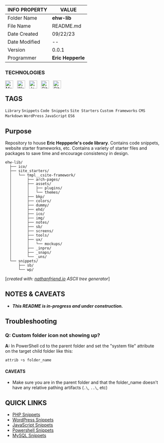 | INFO PROPERTY | VALUE                                  |
| ------------- | -------------------------------------- |
| Folder Name  | **ehw-lib** |
| File Name     | README.md                              |
| Date Created  | 09/22/23                               |
| Date Modified | --                               |
| Version       | 0.0.1                                  |
| Programmer    | **Eric Hepperle**                      |

### TECHNOLOGIES

<img align="left" alt="Markdown" title="Markdown" width="26px" src="https://cdn.jsdelivr.net/gh/devicons/devicon/icons/markdown/markdown-original.svg" style="padding-right:10px;" />

<img align="left" alt="WordPress" title="WordPress" width="26px" src="https://cdn.jsdelivr.net/gh/devicons/devicon/icons/wordpress/wordpress-original.svg" style="padding-right:10px;" />

<img align="left" alt="JavaScript" title="JavaScript" width="26px" src="https://cdn.jsdelivr.net/gh/devicons/devicon/icons/javascript/javascript-original.svg" style="padding-right:10px;" />

<img align="left" alt="Git" title="Git" width="26px" src="https://cdn.jsdelivr.net/gh/devicons/devicon/icons/git/git-original.svg" style="padding-right:10px;" />

<img align="left" alt="GitHub" title="GitHub" width="26px" src="https://user-images.githubusercontent.com/3369400/139448065-39a229ba-4b06-434b-bc67-616e2ed80c8f.png" style="padding-right:10px;" />

<br>

## TAGS

`Library` `Snippets` `Code Snippets` `Site Starters` `Custom Frameworks` `CMS` `Markdown` `WordPress` `JavaScript` `ES6`

## Purpose

Repository to house **Eric Heppperle's code library**. Contains code snippets, website starter frameworks, etc. Contains a variety of starter files and packages to save time and encourage consistency in design.


~~~batch
ehw-lib/
  ├── ico/
  ├── site_starters/
  │   └── tmpl__csite-framework/
  │       ├── arch-pages/
  │       ├── assets/
  │       │   ├── plugins/
  │       │   └── themes/
  │       ├── bkp/
  │       ├── colors/
  │       ├── dummy/
  │       ├── ehd/
  │       ├── ico/
  │       ├── img/
  │       ├── notes/
  │       ├── sb/
  │       ├── screens/
  │       ├── tools/
  │       ├── ux/
  │       │   └── mockups/
  │       ├── _inpro/
  │       ├── _snaps/
  │       └── _uns/
  └── snippets/
      ├── sb/
      └── wp/
~~~
[_created with: [nathanfriend.io](https://tree.nathanfriend.io/) ASCII tree generator_]

## NOTES & CAVEATS

* **_This README is in-progress and under construction._**

## Troubleshooting

### Q: Custom folder icon not showing up?

**A:** In PowerShell cd to the parent folder and set the "system file" attribute on the target child folder like this:

```powershell
attrib +s folder_name
```

#### CAVEATS

- Make sure you are in the parent folder and that the folder_name doesn't have any relative pathing artifacts (`.\`, `..\`, etc)

## QUICK LINKS

- [PHP Snippets](/ehw-lib/snippets/php/)
- [WordPress Snippets](/ehw-lib/snippets/wp/)
- [JavaScript Snippets](/ehw-lib/snippets/js/)
- [Powershell Snippets](/ehw-lib/snippets/psh/)
- [MySQL Snippets](/ehw-lib/snippets/mysql/)